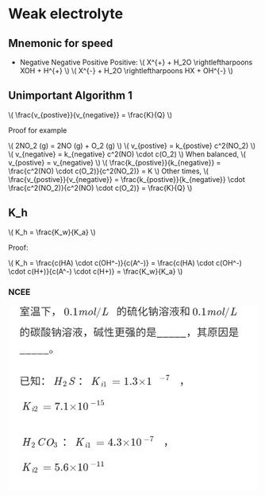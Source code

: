 # Weak electrolyte

## Mnemonic for speed

+ Negative Negative Positive Positive: \\( X^{+} + H_2O \rightleftharpoons XOH + H^{+} \\) \\( X^{-} + H_2O \rightleftharpoons HX + OH^{-} \\)

## Unimportant Algorithm 1

\\( \frac{v_{postive}}{v_{negative}} = \frac{K}{Q} \\)

Proof for example

\\( 2NO_2 (g) = 2NO (g) + O_2 (g) \\)
\\( v_{postive} = k_{postive} c^2(NO_2) \\)
\\( v_{negative} = k_{negative} c^2(NO) \cdot c(O_2) \\)
When balanced, \\( v_{postive} = v_{negative} \\) \\( \frac{k_{postive}}{k_{negative}} = \frac{c^2(NO) \cdot c(O_2)}{c^2(NO_2)} = K \\)
Other times, \\( \frac{v_{postive}}{v_{negative}} = \frac{k_{postive}}{k_{negative}} \cdot \frac{c^2(NO_2)}{c^2(NO) \cdot c(O_2)} = \frac{K}{Q} \\)

## K_h

\\( K_h = \frac{K_w}{K_a} \\)

Proof:

\\( K_h = \frac{c(HA) \cdot c(OH^-)}{c(A^-)} = \frac{c(HA) \cdot c(OH^-) \cdot c(H+)}{c(A^-) \cdot c(H+)} = \frac{K_w}{K_a} \\)

### NCEE

![1](Weak-electrolyte/NCEE-1.jpg)

